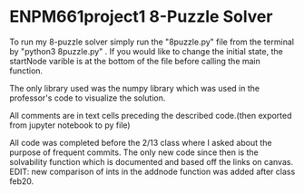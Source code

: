 # ENPM661project1 8-Puzzle Solver

To run my 8-puzzle solver simply run the "8puzzle.py" file from the terminal by "python3 8puzzle.py" . If you would like to change the initial state, the startNode varible is at the bottom of the file before calling the main function. 

The only library used was the numpy library which was used in the professor's code to visualize the solution.

All comments are in text cells preceding the described code.(then exported from jupyter notebook to py file)

All code was completed before the 2/13 class where I asked about the purpose of frequent commits. The only new code since then is the solvability function which is documented and based off the links on canvas. EDIT: new comparison of ints in the addnode function was added after class feb20.
